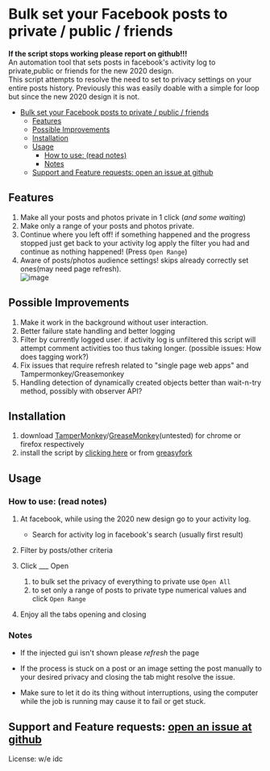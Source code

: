 # Bulk set your Facebook posts to private / public / friends

**If the script stops working please report on github!!!**  
An automation tool that sets posts in facebook's activity log to private,public or friends for the new 2020 design.  
This script attempts to resolve the need to set to privacy settings on your entire posts history.
Previously this was easily doable with a simple for loop but since the new 2020 design it is not.

- [Bulk set your Facebook posts to private / public / friends](#bulk-set-your-facebook-posts-to-private--public--friends)
  - [Features](#features)
  - [Possible Improvements](#possible-improvements)
  - [Installation](#installation)
  - [Usage](#usage)
    - [How to use: (read notes)](#how-to-use-read-notes)
    - [Notes](#notes)
  - [Support and Feature requests: open an issue at github](#support-and-feature-requests-open-an-issue-at-github)

## Features

1) Make all your posts and photos private in 1 click (*and some waiting*)  
2) Make only a range of your posts and photos private.  
3) Continue where you left off! if something happened and the progress stopped just get back to your activity log apply the filter you had and continue as nothing happened! (Press `Open Range`)  
4) Aware of posts/photos audience settings! skips already correctly set ones(may need page refresh).  
![image](https://user-images.githubusercontent.com/50873841/109392582-9249e800-7925-11eb-8ff3-1ed34a0ba788.png)

## Possible Improvements

1) Make it work in the background without user interaction.  
2) Better failure state handling and better logging  
3) Filter by currently logged user. if activity log is unfiltered this script will attempt comment activities too thus taking longer. (possible issues: How does tagging work?)  
4) Fix issues that require refresh related to "single page web apps" and Tampermonkey/Greasemonkey  
5) Handling detection of dynamically created objects better than wait-n-try method, possibly with observer API?  

## Installation

1) download [TamperMonkey](https://chrome.google.com/webstore/detail/tampermonkey/dhdgffkkebhmkfjojejmpbldmpobfkfo?hl=en)/[GreaseMonkey](https://addons.mozilla.org/en-US/firefox/addon/greasemonkey/)(untested) for chrome or firefox respectively  
2) install the script by [clicking here](https://raw.githubusercontent.com/YoraiLevi/SetFacebookPostsPrivate/master/GreaseMonkeySetFacebookPrivate.user.js) or from [greasyfork](https://greasyfork.org/en/scripts/411305-facebook-set-posts-to-private)  

## Usage

### How to use: (read notes)

1) At facebook, while using the 2020 new design go to your activity log.
   - Search for activity log in facebook's search (usually first result)  

2) Filter by posts/other criteria  
3) Click ___ Open  
   1) to bulk set the privacy of everything to private use `Open All`  
   2) to set only a range of posts to private type numerical values and click `Open Range`  

4) Enjoy all the tabs opening and closing

### Notes

- If the injected gui isn't shown please *refresh* the page

- If the process is stuck on a post or an image setting the post manually to your desired privacy and closing the tab might resolve the issue.
- Make sure to let it do its thing without interruptions, using the computer while the job is running may cause it to fail or get stuck.

## Support and Feature requests: [open an issue at github](https://github.com/YoraiLevi/SetFacebookPostsPrivate/issues)

License: w/e idc
